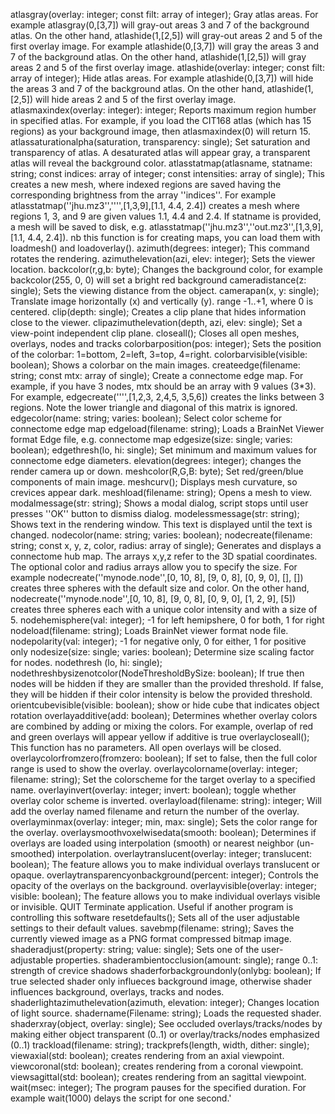 atlasgray(overlay: integer; const filt: array of integer); Gray atlas areas. For example atlasgray(0,[3,7]) will gray-out areas 3 and 7 of the background atlas. On the other hand, atlashide(1,[2,5]) will gray-out areas 2 and 5 of the first overlay image. For example atlashide(0,[3,7]) will gray the areas 3 and 7 of the background atlas. On the other hand, atlashide(1,[2,5]) will gray areas 2 and 5 of the first overlay image.
atlashide(overlay: integer; const filt: array of integer); Hide atlas areas. For example atlashide(0,[3,7]) will hide the areas 3 and 7 of the background atlas. On the other hand, atlashide(1,[2,5]) will hide areas 2 and 5 of the first overlay image.
atlasmaxindex(overlay: integer): integer; Reports maximum region humber in specified atlas. For example, if you load the CIT168 atlas (which has 15 regions) as your background image, then atlasmaxindex(0) will return 15.
atlassaturationalpha(saturation, transparency: single); Set saturation and transparency of atlas. A desaturated atlas will appear gray, a transparent atlas will reveal the background color.
atlasstatmap(atlasname, statname: string; const indices: array of integer; const intensities: array of single); This creates a new mesh, where indexed regions are saved having the corresponding brightness from the array ''indices''. For example atlasstatmap(''jhu.mz3'','''',[1,3,9],[1.1, 4.4, 2.4]) creates a mesh where regions 1, 3, and 9 are given values 1.1, 4.4 and 2.4. If statname is provided, a mesh will be saved to disk, e.g. atlasstatmap(''jhu.mz3'',''out.mz3'',[1,3,9],[1.1, 4.4, 2.4]). nb this function is for creating maps, you can load them with loadmesh() and loadoverlay().
azimuth(degrees: integer); This command rotates the rendering.
azimuthelevation(azi, elev: integer); Sets the viewer location.
backcolor(r,g,b: byte); Changes the background color, for example backcolor(255, 0, 0) will set a bright red background
cameradistance(z: single); Sets the viewing distance from the object.
camerapan(x, y: single); Translate image horizontally (x) and vertically (y). range -1..+1, where 0 is centered.
clip(depth: single); Creates a clip plane that hides information close to the viewer.
clipazimuthelevation(depth, azi, elev: single); Set a view-point independent clip plane.
closeall(); Closes all open meshes, overlays, nodes and tracks
colorbarposition(pos: integer); Sets the position of the colorbar: 1=bottom, 2=left, 3=top, 4=right.
colorbarvisible(visible: boolean); Shows a colorbar on the main images.
createedge(filename: string; const mtx: array of single); Create a connectome edge map. For example, if you have 3 nodes, mtx should be an array with 9 values (3*3). For example, edgecreate('''',[1,2,3, 2,4,5, 3,5,6]) creates the links between 3 regions. Note the lower triangle and diagonal of this matrix is ignored.
edgecolor(name: string; varies: boolean); Select color scheme for connectome edge map
edgeload(filename: string); Loads a BrainNet Viewer format Edge file, e.g. connectome map
edgesize(size: single; varies: boolean);
edgethresh(lo, hi: single); Set minimum and maximum values for connectome edge diameters.
elevation(degrees: integer); changes the render camera up or down.
meshcolor(R,G,B: byte); Set red/green/blue components of main image.
meshcurv(); Displays mesh curvature, so crevices appear dark.
meshload(filename: string); Opens a mesh to view.
modalmessage(str: string); Shows a modal dialog, script stops until user presses ''OK'' button to dismiss dialog.
modelessmessage(str: string); Shows text in the rendering window. This text is displayed until the text is changed.
nodecolor(name: string; varies: boolean);
nodecreate(filename: string; const x, y, z, color, radius: array of single); Generates and displays a connectome hub map. The arrays x,y,z refer to the 3D spatial coordinates. The optional color and radius arrays allow you to specify the size. For example nodecreate(''mynode.node'',[0, 10, 8], [9, 0, 8], [0, 9, 0], [], []) creates three spheres with the default size and color. On the other hand, nodecreate(''mynode.node'',[0, 10, 8], [9, 0, 8], [0, 9, 0], [1, 2, 9], [5]) creates three spheres each with a unique color intensity and with a size of 5.
nodehemisphere(val: integer); -1 for left hemipshere, 0 for both, 1 for right
nodeload(filename: string); Loads BrainNet viewer format node file.
nodepolarity(val: integer); -1 for negative only, 0 for either, 1 for positive only
nodesize(size: single; varies: boolean); Determine size scaling factor for nodes.
nodethresh (lo, hi: single);
nodethreshbysizenotcolor(NodeThresholdBySize: boolean); If true then nodes will be hidden if they are smaller than the provided threshold. If false, they will be hidden if their color intensity is below the provided threshold.
orientcubevisible(visible: boolean); show or hide cube that indicates object rotation
overlayadditive(add: boolean); Determines whether overlay colors are combined by adding or mixing the colors. For example, overlap of red and green overlays will appear yellow if additive is true
overlaycloseall(); This function has no parameters. All open overlays will be closed.
overlaycolorfromzero(fromzero: boolean); If set to false, then the full color range is used to show the overlay.
overlaycolorname(overlay: integer; filename: string); Set the colorscheme for the target overlay to a specified name.
overlayinvert(overlay: integer; invert: boolean); toggle whether overlay color scheme is inverted.
overlayload(filename: string): integer; Will add the overlay named filename and return the number of the overlay.
overlayminmax(overlay: integer; min, max: single); Sets the color range for the overlay.
overlaysmoothvoxelwisedata(smooth: boolean); Determines if overlays are loaded using interpolation (smooth) or nearest neighbor (un-smoothed) interpolation.
overlaytranslucent(overlay: integer; translucent: boolean); The feature allows you to make individual overlays translucent or opaque.
overlaytransparencyonbackground(percent: integer); Controls the opacity of the overlays on the background.
overlayvisible(overlay: integer; visible: boolean); The feature allows you to make individual overlays visible or invisible.
QUIT Terminate application. Useful if another program is controlling this software
resetdefaults(); Sets all of the user adjustable settings to their default values.
savebmp(filename: string); Saves the currently viewed image as a PNG format compressed bitmap image.
shaderadjust(property: string; value: single); Sets one of the user-adjustable properties.
shaderambientocclusion(amount: single); range 0..1: strength of crevice shadows
shaderforbackgroundonly(onlybg: boolean); If true selected shader only influeces background image, otherwise shader influences background, overlays, tracks and nodes.
shaderlightazimuthelevation(azimuth, elevation: integer); Changes location of light source.
shadername(Filename: string); Loads the requested shader.
shaderxray(object, overlay: single);  See occluded overlays/tracks/nodes by making either object transparent (0..1) or overlay/tracks/nodes emphasized (0..1)
trackload(filename: string);
trackprefs(length, width, dither: single);
viewaxial(std: boolean); creates rendering from an axial viewpoint.
viewcoronal(std: boolean); creates rendering from a coronal viewpoint.
viewsagittal(std: boolean); creates rendering from an sagittal viewpoint.
wait(msec: integer); The program pauses for the specified duration. For example wait(1000) delays the script for one second.'
